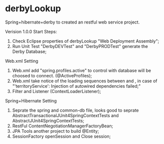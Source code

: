 derbyLookup
===========

Spring+hibernate+derby to created an restful web service project.

Verision 1.0.0
Start Steps:
1. Check Eclipse properties of derbyLookup "Web Deployment Assembly";
2. Run Unit Test "DerbyDEVTest" and "DerbyPRODTest" generate the Derby Database;

Web.xml Setting
1. Web.xml add "spring.profiles.active" to control with database will be choosed to connect. (@ActiveProfiles);
2. Web.xml take notice of the loading sequences between <context-param> and <init-param>, 
  in case of "'territoryService': Injection of autowired dependencies failed;"
3. Filter and Listener (ContextLoaderListener);

Spring+Hibernate Setting
1. Seprate the spring and common-db file, looks good to seprate 
  AbstractTransactionalJUnit4SpringContextTests and AbstractJUnit4SpringContextTests;
2. RestFul ContentNegotiationManagerFactoryBean;
3. JPA Tools another project to build @Entity;
4. SessionFactory openSession and Close session;
